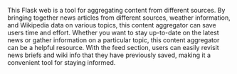 This Flask web is a tool for aggregating content from different sources. By bringing together news articles from different sources, weather information, and Wikipedia data on various topics, this content aggregator can save users time and effort. Whether you want to stay up-to-date on the latest news or gather information on a particular topic, this content aggregator can be a helpful resource. With the feed section, users can easily revisit news briefs and wiki info that they have previously saved, making it a convenient tool for staying informed.
